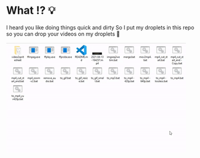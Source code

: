 
# What ⁉️ 💡
I heard you like doing things quick and dirty
So I put my droplets in this repo so you can drop your videos on my droplets 🤯

![](./Documentation~/usage.gif) 
